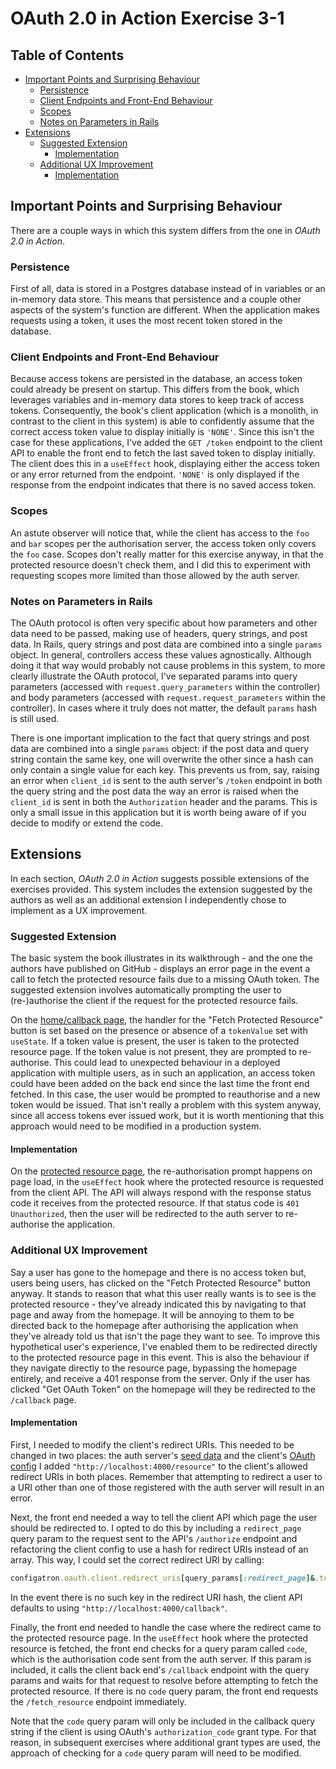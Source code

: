 # OAuth 2.0 in Action Exercise 3-1

## Table of Contents

* [Important Points and Surprising Behaviour](#important-points-and-surprising-behaviour)
  * [Persistence](#persistence)
  * [Client Endpoints and Front-End Behaviour](#client-endpoints-and-front-end-behaviour)
  * [Scopes](#scopes)
  * [Notes on Parameters in Rails](#notes-on-parameters-in-rails)
* [Extensions](#extensions)
  * [Suggested Extension](#suggested-extension)
    * [Implementation](#implementation)
  * [Additional UX Improvement](#additional-ux-improvement)
    * [Implementation](#implementation-1)

## Important Points and Surprising Behaviour

There are a couple ways in which this system differs from the one in _OAuth 2.0 in Action_.

### Persistence

First of all, data is stored in a Postgres database instead of in variables or an in-memory data store. This means that persistence and a couple other aspects of the system's function are different. When the application makes requests using a token, it uses the most recent token stored in the database.

### Client Endpoints and Front-End Behaviour

Because access tokens are persisted in the database, an access token could already be present on startup. This differs from the book, which leverages variables and in-memory data stores to keep track of access tokens. Consequently, the book's client application (which is a monolith, in contrast to the client in this system) is able to confidently assume that the correct access token value to display initially is `'NONE'`. Since this isn't the case for these applications, I've added the `GET /token` endpoint to the client API to enable the front end to fetch the last saved token to display initially. The client does this in a `useEffect` hook, displaying either the access token or any error returned from the endpoint. `'NONE'` is only displayed if the response from the endpoint indicates that there is no saved access token.

### Scopes

An astute observer will notice that, while the client has access to the `foo` and `bar` scopes per the authorisation server, the access token only covers the `foo` case. Scopes don't really matter for this exercise anyway, in that the protected resource doesn't check them, and I did this to experiment with requesting scopes more limited than those allowed by the auth server.

### Notes on Parameters in Rails

The OAuth protocol is often very specific about how parameters and other data need to be passed, making use of headers, query strings, and post data. In Rails, query strings and post data are combined into a single `params` object. In general, controllers access these values agnostically. Although doing it that way would probably not cause problems in this system, to more clearly illustrate the OAuth protocol, I've separated params into query parameters (accessed with `request.query_parameters` within the controller) and body parameters (accessed with `request.request_parameters` within the controller). In cases where it truly does not matter, the default `params` hash is still used.

There is one important implication to the fact that query strings and post data are combined into a single `params` object: if the post data and query string contain the same key, one will overwrite the other since a hash can only contain a single value for each key. This prevents us from, say, raising an error when `client_id` is sent to the auth server's `/token` endpoint in both the query string and the post data the way an error is raised when the `client_id` is sent in both the `Authorization` header and the params. This is only a small issue in this application but it is worth being aware of if you decide to modify or extend the code.

## Extensions

In each section, _OAuth 2.0 in Action_ suggests possible extensions of the exercises provided. This system includes the extension suggested by the authors as well as an additional extension I independently chose to implement as a UX improvement.

### Suggested Extension

The basic system the book illustrates in its walkthrough - and the one the authors have published on GitHub - displays an error page in the event a call to fetch the protected resource fails due to a missing OAuth token. The suggested extension involves automatically prompting the user to (re-)authorise the client if the request for the protected resource fails.

On the [home/callback page](/client_frontend/src/components/home_page_content/home_page_content.js), the handler for the "Fetch Protected Resource" button is set based on the presence or absence of a `tokenValue` set with `useState`. If a token value is present, the user is taken to the protected resource page. If the token value is not present, they are prompted to re-authorise. This could lead to unexpected behaviour in a deployed application with multiple users, as in such an application, an access token could have been added on the back end since the last time the front end fetched. In this case, the user would be prompted to reauthorise and a new token would be issued. That isn't really a problem with this system anyway, since all access tokens ever issued work, but it is worth mentioning that this approach would need to be modified in a production system.

#### Implementation

On the [protected resource page](/client_frontend/src/pages/resource_page/resource_page.js), the re-authorisation prompt happens on page load, in the `useEffect` hook where the protected resource is requested from the client API. The API will always respond with the response status code it receives from the protected resource. If that status code is `401 Unauthorized`, then the user will be redirected to the auth server to re-authorise the application.

### Additional UX Improvement

Say a user has gone to the homepage and there is no access token but, users being users, has clicked on the "Fetch Protected Resource" button anyway. It stands to reason that what this user really wants is to see is the protected resource - they've already indicated this by navigating to that page and away from the homepage. It will be annoying to them to be directed back to the homepage after authorising the application when they've already told us that isn't the page they want to see. To improve this hypothetical user's experience, I've enabled them to be redirected directly to the protected resource page in this event. This is also the behaviour if they navigate directly to the resource page, bypassing the homepage entirely, and receive a 401 response from the server. Only if the user has clicked "Get OAuth Token" on the homepage will they be redirected to the `/callback` page.

#### Implementation

First, I needed to modify the client's redirect URIs. This needed to be changed in two places: the auth server's [seed data](/auth_server/db/seeds.rb) and the client's [OAuth config](/client/config/configatron/defaults.rb) I added `"http://localhost:4000/resource"` to the client's allowed redirect URIs in both places. Remember that attempting to redirect a user to a URI other than one of those registered with the auth server will result in an error.

Next, the front end needed a way to tell the client API which page the user should be redirected to. I opted to do this by including a `redirect_page` query param to the request sent to the API's `/authorize` endpoint and refactoring the client config to use a hash for redirect URIs instead of an array. This way, I could set the correct redirect URI by calling:

```ruby
configatron.oauth.client.redirect_uris[query_params[:redirect_page]&.to_sym]
```

In the event there is no such key in the redirect URI hash, the client API defaults to using `"http://localhost:4000/callback"`.

Finally, the front end needed to handle the case where the redirect came to the protected resource page. In the `useEffect` hook where the protected resource is fetched, the front end checks for a query param called `code`, which is the authorisation code sent from the auth server. If this param is included, it calls the client back end's `/callback` endpoint with the query params and waits for that request to resolve before attempting to fetch the protected resource. If there is no `code` query param, the front end requests the `/fetch_resource` endpoint immediately.

Note that the `code` query param will only be included in the callback query string if the client is using OAuth's `authorization_code` grant type. For that reason, in subsequent exercises where additional grant types are used, the approach of checking for a `code` query param will need to be modified.